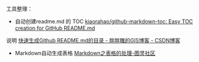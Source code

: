 工具整理：
- 自动创建readme.md 的 TOC 
[kiaorahao/github-markdown-toc: Easy TOC creation for GitHub README.md](https://github.com/kiaorahao/github-markdown-toc)

说明
[快速生成Github README.md的目录 - 胖胖雕的GIS博客 - CSDN博客](https://blog.csdn.net/ESA_DSQ/article/details/79617041)

- Markdown自动生成表格
[Markdown之表格的处理-图灵社区](http://www.ituring.com.cn/article/3452)
